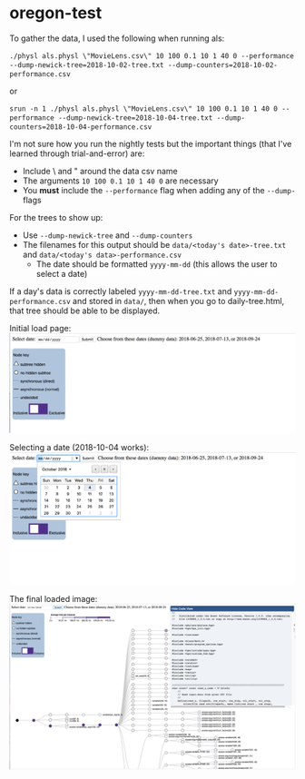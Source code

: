 # oregon-test

To gather the data, I used the following when running als:
```
./physl als.physl \"MovieLens.csv\" 10 100 0.1 10 1 40 0 --performance --dump-newick-tree=2018-10-02-tree.txt --dump-counters=2018-10-02-performance.csv
```
or 
```
srun -n 1 ./physl als.physl \"MovieLens.csv\" 10 100 0.1 10 1 40 0 --performance --dump-newick-tree=2018-10-04-tree.txt --dump-counters=2018-10-04-performance.csv
```

I'm not sure how you run the nightly tests but the important things (that I've learned through trial-and-error) are:
- Include \ and " around the data csv name
- The arguments `10 100 0.1 10 1 40 0` are necessary
- You __must__ include the `--performance` flag when adding any of the `--dump-` flags

For the trees to show up:
- Use `--dump-newick-tree` and `--dump-counters`
- The filenames for this output should be `data/<today's date>-tree.txt` and `data/<today's data>-performance.csv`
  - The date should be formatted `yyyy-mm-dd` (this allows the user to select a date)

If a day's data is correctly labeled `yyyy-mm-dd-tree.txt` and `yyyy-mm-dd-performance.csv` and stored in `data/`,
then when you go to daily-tree.html, that tree should be able to be displayed.
  
Initial load page:
![Image of the initial page](images/start.png)

Selecting a date (2018-10-04 works):
![Image of selecting a date](images/select.png)

The final loaded image:
![Image of the tree](images/result.png)
